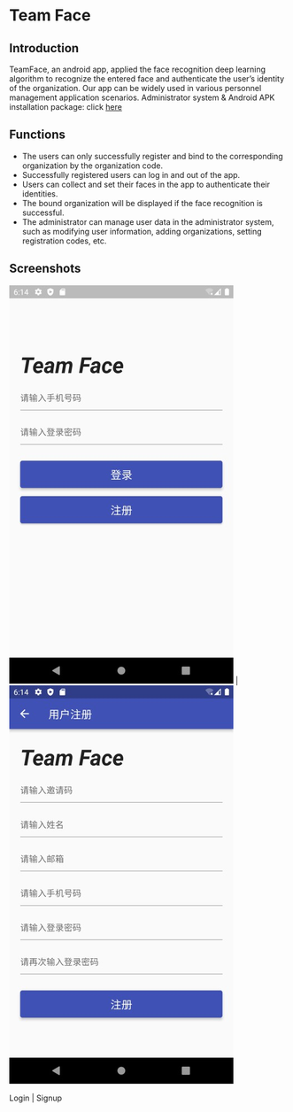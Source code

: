 # Team Face

## Introduction
TeamFace, an android app, applied the face recognition deep learning algorithm to recognize the entered face and authenticate the user’s identity of the organization. Our app can be widely used in various personnel management application scenarios.
Administrator system & Android APK installation package: click [here](http://39.103.167.15:2022)

## Functions
* The users can only successfully register and bind to the corresponding organization by the organization code.
* Successfully registered users can log in and out of the app.
* Users can collect and set their faces in the app to authenticate their identities.
* The bound organization will be displayed if the face recognition is successful.
* The administrator can manage user data in the administrator system, such as modifying user information, adding organizations, setting registration codes, etc.

## Screenshots
![](https://github.com/PeimingCHEN/Team-Face/raw/master/demo/login.jpg)  |  ![](https://github.com/PeimingCHEN/Team-Face/raw/master/demo/signup.jpg)
<!-- :-------------------------:|:-------------------------: -->
Login             |  Signup
